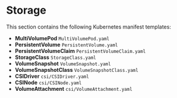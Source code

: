 # Storage

This section contains the following Kubernetes manifest templates:

- **MultiVolumePod**  `MultiVolumePod.yaml`
- **PersistentVolume**  `PersistentVolume.yaml`
- **PersistentVolumeClaim**  `PersistentVolumeClaim.yaml`
- **StorageClass**  `StorageClass.yaml`
- **VolumeSnapshot**  `VolumeSnapshot.yaml`
- **VolumeSnapshotClass**  `VolumeSnapshotClass.yaml`
- **CSIDriver**  `csi/CSIDriver.yaml`
- **CSINode**  `csi/CSINode.yaml`
- **VolumeAttachment**  `csi/VolumeAttachment.yaml`
